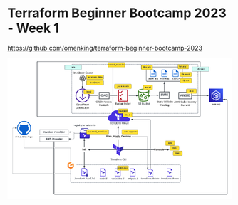 # Terraform Beginner Bootcamp 2023 - Week 1
https://github.com/omenking/terraform-beginner-bootcamp-2023

![Week 1 Architectural Diagram](week1-arch-diagram.png)

